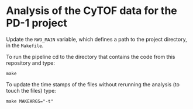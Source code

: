 # Analysis of the CyTOF data for the PD-1 project

Update the `RWD_MAIN` variable, which defines a path to the project directory, in the `Makefile`.

To run the pipeline cd to the directory that contains the code from this repository and type:

```
make
```

To update the time stamps of the files without rerunning the analysis (to touch the files) type:

```
make MAKEARGS="-t"
```
